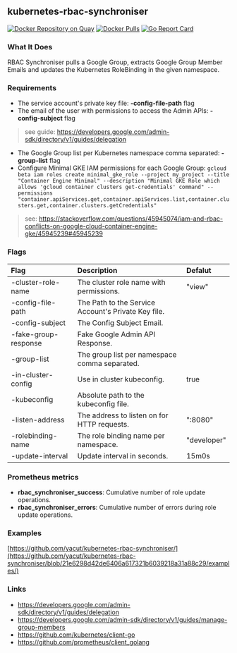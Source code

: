 ## kubernetes-rbac-synchroniser
[![Docker Repository on Quay](https://quay.io/repository/yacut/kubernetes-rbac-synchroniser/status "Docker Repository on Quay")](https://quay.io/repository/yacut/kubernetes-rbac-synchroniser)
[![Docker Pulls](https://img.shields.io/docker/pulls/yacut/kubernetes-rbac-synchroniser.svg?maxAge=604800)](https://hub.docker.com/r/yacut/kubernetes-rbac-synchroniser)
[![Go Report Card](https://goreportcard.com/badge/github.com/yacut/kubernetes-rbac-synchroniser)](https://goreportcard.com/report/github.com/yacut/kubernetes-rbac-synchroniser)

### What It Does

RBAC Synchroniser pulls a Google Group, extracts Google Group Member Emails and updates the Kubernetes RoleBinding in the given namespace.

### Requirements

- The service account's private key file: **-config-file-path** flag
- The email of the user with permissions to access the Admin APIs:  **-config-subject** flag

> see guide: https://developers.google.com/admin-sdk/directory/v1/guides/delegation

- The Google Group list per Kubernetes namespace comma separated: **-group-list** flag
- Configure Minimal GKE IAM permissions for each Google Group: `gcloud beta iam roles create minimal_gke_role --project my_project --title "Container Engine Minimal" --description "Minimal GKE Role which allows 'gcloud container clusters get-credentials' command" --permissions "container.apiServices.get,container.apiServices.list,container.clusters.get,container.clusters.getCredentials"`

> see: https://stackoverflow.com/questions/45945074/iam-and-rbac-conflicts-on-google-cloud-container-engine-gke/45945239#45945239

### Flags

| Flag                 | Description                                         | Defalut     |
| :------------------- | :-------------------------------------------------- |:----------- |
| -cluster-role-name   | The cluster role name with permissions.             | "view"      |
| -config-file-path    | The Path to the Service Account's Private Key file. |             |
| -config-subject      | The Config Subject Email.                           |             |
| -fake-group-response | Fake Google Admin API Response.                     |             |
| -group-list          | The group list per namespace comma separated.       |             |
| -in-cluster-config   | Use in cluster kubeconfig.                          | true        |
| -kubeconfig          | Absolute path to the kubeconfig file.               |             |
| -listen-address      | The address to listen on for HTTP requests.         | ":8080"     |
| -rolebinding-name    | The role binding name per namespace.                | "developer" |
| -update-interval     | Update interval in seconds.                         | 15m0s       |

### Prometheus metrics

- **rbac_synchroniser_success**: Cumulative number of role update operations.
- **rbac_synchroniser_errors**: Cumulative number of errors during role update operations.

### Examples

[https://github.com/yacut/kubernetes-rbac-synchroniser/](https://github.com/yacut/kubernetes-rbac-synchroniser/blob/21e6298d42de6406a617321b6039218a31a88c29/examples/)

### Links

- https://developers.google.com/admin-sdk/directory/v1/guides/delegation
- https://developers.google.com/admin-sdk/directory/v1/guides/manage-group-members
- https://github.com/kubernetes/client-go
- https://github.com/prometheus/client_golang
